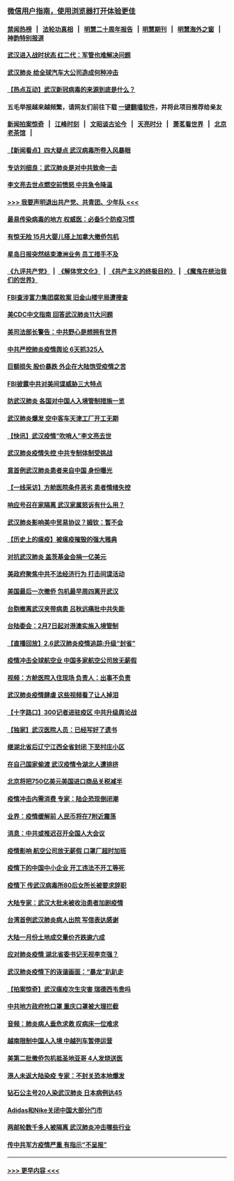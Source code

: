 ### [微信用户指南，使用浏览器打开体验更佳](https://github.com/gfw-breaker/banned-news1/blob/master/indexes/wechat-guide.md?t=0)
#### [禁闻热榜](热点新闻.md?t=0)  &nbsp;&nbsp;|&nbsp;&nbsp; [法轮功真相](https://github.com/gfw-breaker/truth/blob/master/README.md?t=0) &nbsp;&nbsp;|&nbsp;&nbsp; [明慧二十周年报告](https://github.com/gfw-breaker/mh-reports/blob/master/README.md?t=0) &nbsp;&nbsp;|&nbsp;&nbsp;[明慧期刊](https://github.com/gfw-breaker/mh-qikan) &nbsp;&nbsp;|&nbsp;&nbsp; [明慧海外之窗](https://github.com/gfw-breaker/mh-news/blob/master/README.md?t=0) &nbsp;&nbsp;|&nbsp;&nbsp; [神韵特别报道](https://github.com/gfw-breaker/mh-news/blob/master/shenyun.md?t=0)
#### [武汉进入战时状态 红二代：军管也难解决问题](../pages/nsc413/n11849976.md?t=02070902) 
#### [武汉肺炎 给全球汽车大公司造成何种冲击](../pages/nsc413/n11850056.md?t=02070902) 
#### [【热点互动】武汉新冠病毒的来源到底是什么？](../pages/nsc413/n11849749.md?t=02070902) 
#### 五毛举报越来越频繁，请网友们前往下载 [一键翻墙软件](https://github.com/gfw-breaker/ssr-accounts)，并将此项目推荐给亲友
#### [新闻拍案惊奇](https://github.com/gfw-breaker/banned-news1/blob/master/pages/link4.md) &nbsp;&nbsp;|&nbsp;&nbsp; [江峰时刻](https://github.com/gfw-breaker/banned-news1/blob/master/pages/link4.md) &nbsp;&nbsp;|&nbsp;&nbsp; [文昭谈古论今](https://github.com/gfw-breaker/banned-news1/blob/master/pages/link4.md) &nbsp;&nbsp;|&nbsp;&nbsp; [天亮时分](https://github.com/gfw-breaker/banned-news1/blob/master/pages/link4.md) &nbsp;&nbsp;|&nbsp;&nbsp; [萧茗看世界](https://github.com/gfw-breaker/banned-news1/blob/master/pages/link4.md) &nbsp;&nbsp;|&nbsp;&nbsp; [北京老茶馆](https://github.com/gfw-breaker/banned-news1/blob/master/pages/link4.md) &nbsp;&nbsp;|&nbsp;&nbsp; 
#### [【新闻看点】四大疑点 武汉病毒所卷入风暴眼](../pages/nsc413/n11849608.md?t=02070902) 
#### [专访刘细良：武汉肺炎是对中共致命一击](../pages/nsc413/n11849934.md?t=02070902) 
#### [李文亮去世点燃空前愤怒 中共急令降温](../pages/nsc413/n11849864.md?t=02070902) 
#### [>>> 我要声明退出共产党、共青团、少年队 <<<](https://github.com/begood0513/goodnews/blob/master/quit/letter.md) 
#### [最易传染病毒的地方 权威医：必备5个防疫习惯](../pages/nsc413/n11849662.md?t=02070902) 
#### [有惊无险 15月大婴儿搭上加拿大撤侨包机](../pages/nsc413/n11849698.md?t=02070902) 
#### [星岛日报突然结束澳洲业务 员工措手不及](../pages/nsc413/n11849722.md?t=02070902) 
#### [《九评共产党》](https://github.com/begood0513/9ping.md/blob/master/README.md) &nbsp;|&nbsp; [《解体党文化》](../../../../jtdwh.md/blob/master/README.md)  &nbsp;|&nbsp; [《共产主义的终极目的》](../../../../gczydzjmd.md/blob/master/README.md) &nbsp;|&nbsp; [《魔鬼在统治我们的世界》](../../../../mgztzwmdsj.md/blob/master/README.md) 
#### [FBI查涉富力集团腐败案 旧金山楼宇局遭搜查](../pages/nsc413/n11848419.md?t=02070902) 
#### [美CDC中文指南 回答武汉肺炎11大问题](../pages/nsc413/n11849703.md?t=02070902) 
#### [美司法部长警告：中共野心是想拥有世界](../pages/nsc413/n11849769.md?t=02070902) 
#### [中共严控肺炎疫情舆论 6天抓325人](../pages/nsc413/n11849529.md?t=02070902) 
#### [巨额损失 股价暴跌 外企在大陆饱受疫情之苦](../pages/nsc413/n11849651.md?t=02070902) 
#### [FBI披露中共对美间谍威胁三大特点](../pages/nsc413/n11849700.md?t=02070902) 
#### [防武汉肺炎 各国对中国人入境管制措施一览](../pages/nsc413/n11838726.md?t=02070902) 
#### [武汉肺炎爆发 空中客车天津工厂开工无期](../pages/nsc413/n11849634.md?t=02070902) 
#### [【快讯】武汉疫情“吹哨人”李文亮去世](../pages/nsc413/n11849459.md?t=02070902) 
#### [武汉肺炎疫情失控 中共专制体制受挑战](../pages/nsc413/n11849457.md?t=02070902) 
#### [意首例武汉肺炎患者来自中国 身份曝光](../pages/nsc413/n11849454.md?t=02070902) 
#### [【一线采访】方舱医院条件恶劣 患者情绪失控](../pages/nsc413/n11848910.md?t=02070902) 
#### [响应号召在家隔离 武汉家属怒诉有什么用？](../pages/nsc413/n11849412.md?t=02070902) 
#### [武汉肺炎影响美中贸易协议？姆钦：暂不会](../pages/nsc413/n11849497.md?t=02070902) 
#### [【历史上的瘟疫】被瘟疫摧毁的强大雅典](../pages/nsc413/n11849036.md?t=02070902) 
#### [对抗武汉肺炎 盖茨基金会捐一亿美元](../pages/nsc413/n11848953.md?t=02070902) 
#### [美政府聚焦中共不法经济行为 打击间谍活动](../pages/nsc413/n11849322.md?t=02070902) 
#### [美国最后一次撤侨 包机最早周四离开武汉](../pages/nsc413/n11849395.md?t=02070902) 
#### [台胞撤离武汉夹带病患 吕秋远痛批中共失能](../pages/nsc413/n11849153.md?t=02070902) 
#### [台陆委会：2月7日起对港澳实施入境管制](../pages/nsc413/n11848681.md?t=02070902) 
#### [【直播回放】2.6武汉肺炎疫情追踪:升级“封省”](../pages/nsc413/n11848948.md?t=02070902) 
#### [疫情冲击全球航空业 中国多家航空公司放无薪假](../pages/nsc413/n11849188.md?t=02070902) 
#### [视频：方舱医院入住现场 负责人：出事不负责](../pages/nsc413/n11845312.md?t=02070902) 
#### [武汉肺炎疫情肆虐 这些视频看了让人掉泪](../pages/nsc413/n11848904.md?t=02070902) 
#### [【十字路口】300记者进驻疫区 中共升级舆论战](../pages/nsc413/n11847578.md?t=02070902) 
#### [【独家】武汉医院人员：已经写好了遗书](../pages/nsc413/n11848942.md?t=02070902) 
#### [继湖北省后辽宁江西全省封闭 下至村庄小区](../pages/nsc413/n11848814.md?t=02070902) 
#### [在自己国家偷渡 武汉疫情令湖北人遭排挤](../pages/nsc413/n11848737.md?t=02070902) 
#### [北京将把750亿美元美国进口商品关税减半](../pages/nsc413/n11848896.md?t=02070902) 
#### [疫情冲击内需消费 专家：陆企恐现倒闭潮](../pages/nsc413/n11849265.md?t=02070902) 
#### [业界：疫情缓解前 人民币将在7附近震荡](../pages/nsc413/n11848445.md?t=02070902) 
#### [消息：中共或推迟召开全国人大会议](../pages/nsc413/n11848698.md?t=02070902) 
#### [疫情影响 航空公司放无薪假 口罩厂超时加班](../pages/nsc413/n11848173.md?t=02070902) 
#### [疫情下的中国中小企业 开工违法不开工等死](../pages/nsc413/n11848520.md?t=02070902) 
#### [疫情下 传武汉病毒所80后女所长被要求辞职](../pages/nsc413/n11842494.md?t=02070902) 
#### [大陆专家：武汉大批未被收治患者加剧疫情](../pages/nsc413/n11848163.md?t=02070902) 
#### [台湾首例武汉肺炎病人出院 写信表达感谢](../pages/nsc413/n11848408.md?t=02070902) 
#### [大陆一月份土地成交量价齐跌逾六成](../pages/nsc413/n11847770.md?t=02070902) 
#### [应对肺炎疫情 湖北省委书记无视李克强？](../pages/nsc413/n11848018.md?t=02070902) 
#### [武汉肺炎疫情下的诙谐画面：“暴龙”趴趴走](../pages/nsc413/n11848057.md?t=02070902) 
#### [【拍案惊奇】武汉瘟疫次生灾害 瑞德西韦贵吗](../pages/nsc413/n11847587.md?t=02070902) 
#### [中共地方政府抢口罩 重庆口罩被大理拦截](../pages/nsc413/n11848150.md?t=02070902) 
#### [音频：肺炎病人垂危求救 叹病床一位难求](../pages/nsc413/n11847883.md?t=02070902) 
#### [越南限制中国人入境 中越列车暂停运营](../pages/nsc413/n11847844.md?t=02070902) 
#### [美第二批撤侨包机抵圣地亚哥 4人发烧送医](../pages/nsc413/n11847923.md?t=02070902) 
#### [港人未返大陆染疫 专家：不封关恐本地爆发](../pages/nsc413/n11848021.md?t=02070902) 
#### [钻石公主号20人染武汉肺炎 日本病例达45](../pages/nsc413/n11847823.md?t=02070902) 
#### [Adidas和Nike关闭中国大部分门市](../pages/nsc413/n11847720.md?t=02070902) 
#### [两邮轮数千多人被隔离 武汉肺炎冲击哪些行业](../pages/nsc413/n11847456.md?t=02070902) 
#### [传中共军方疫情严重 有指示“不呈报”](../pages/nsc413/n11847828.md?t=02070902) 

----
#### [ >>> 更早内容 <<< ](../indexes/nsc413-earlier.md)
